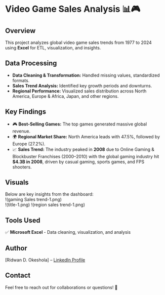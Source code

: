 # Video Game Sales Analysis 📊🎮  

## Overview  
This project analyzes global video game sales trends from 1977 to 2024 using **Excel** for ETL, visualization, and insights.  

## Data Processing  
- **Data Cleaning & Transformation:** Handled missing values, standardized formats.  
- **Sales Trend Analysis:** Identified key growth periods and downturns.  
- **Regional Performance:** Visualized sales distribution across North America, Europe & Africa, Japan, and other regions.  

## Key Findings  
- 🎮 **Best-Selling Games:** The top games generated massive global revenue.  
- 🌍 **Regional Market Share:** North America leads with 47.5%, followed by Europe (27.2%).  
- 📈 **Sales Trend:** The industry peaked in **2008** due to Online Gaming & Blockbuster Franchises (2000–2010) with the global gaming industry hit **$4.3B in 2008**, driven by casual gaming, sports games, and FPS shooters.  

## Visuals  
Below are key insights from the dashboard:  
!(gaming Sales trend-1.png)  
!(title-1.png)
!(region sales trend-1.png)  

## Tools Used  
✅ **Microsoft Excel** - Data cleaning, visualization, and analysis  

## Author  
[Ridwan D. Okeshola] – [LinkedIn Profile](https://www.linkedin.com/in/ridwanokeshola)  

## Contact  
Feel free to reach out for collaborations or questions! 🚀  
